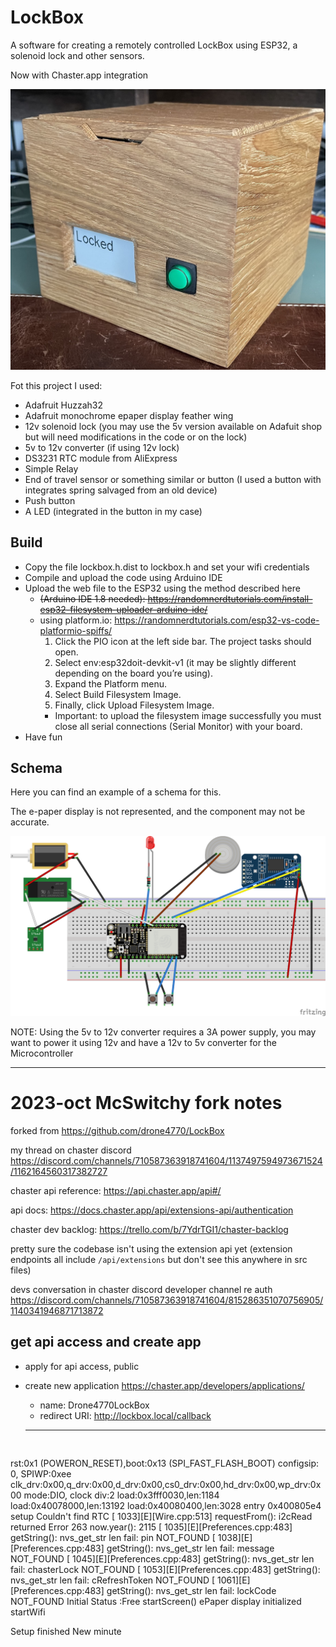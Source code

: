 # LockBox
A software for creating a remotely controlled LockBox using ESP32, a solenoid lock and other sensors.

Now with Chaster.app integration

![LockBox Picture](./renders/photo.jpeg)

Fot this project I used:
 * Adafruit Huzzah32
 * Adafruit monochrome epaper display feather wing
 * 12v solenoid lock (you may use the 5v version available on Adafuit shop but will need modifications in the code or on the lock)
 * 5v to 12v converter (if using 12v lock)
 * DS3231 RTC module from AliExpress
 * Simple Relay
 * End of travel sensor or something similar or button (I used a button with integrates spring salvaged from an old device)
 * Push button
 * A LED (integrated in the button in my case)

## Build
 * Copy the file lockbox.h.dist to lockbox.h and set your wifi credentials
 * Compile and upload the code using Arduino IDE
 * Upload the web file to the ESP32 using the method described here  
   * ~~(Arduino IDE 1.8 needed): https://randomnerdtutorials.com/install-esp32-filesystem-uploader-arduino-ide/~~
   * using platform.io: https://randomnerdtutorials.com/esp32-vs-code-platformio-spiffs/
     1. Click the PIO icon at the left side bar. The project tasks should open.
     2. Select env:esp32doit-devkit-v1 (it may be slightly different depending on the board you’re using).
     3. Expand the Platform menu.
     4. Select Build Filesystem Image.
     5. Finally, click Upload Filesystem Image.
     * Important: to upload the filesystem image successfully you must close all serial
connections (Serial Monitor) with your board.
 * Have fun

## Schema
Here you can find an example of a schema for this. 

The e-paper display is not represented, and the component may not be accurate.

![LockBox Schema](./renders/schema.png)

NOTE: Using the 5v to 12v converter requires a 3A power supply, you may want to power it using 12v and have a 12v to 5v converter for the Microcontroller


---

# 2023-oct McSwitchy fork notes
forked from https://github.com/drone4770/LockBox

my thread on chaster discord
https://discord.com/channels/710587363918741604/1137497594973671524/1162164560317382727

chaster api reference:
https://api.chaster.app/api#/

api docs: 
https://docs.chaster.app/api/extensions-api/authentication

chaster dev backlog:
https://trello.com/b/7YdrTGI1/chaster-backlog

pretty sure the codebase isn't using the extension api yet (extension endpoints all include `/api/extensions` but don't see this anywhere in src files)

devs conversation in chaster discord developer channel re auth
https://discord.com/channels/710587363918741604/815286351070756905/1140341946871713872


## get api access and create app
- apply for api access, public
- create new application https://chaster.app/developers/applications/
  - name: Drone4770LockBox
  - redirect URI: http://lockbox.local/callback



  ---

  ```
  
  
rst:0x1 (POWERON_RESET),boot:0x13 (SPI_FAST_FLASH_BOOT)
configsip: 0, SPIWP:0xee
clk_drv:0x00,q_drv:0x00,d_drv:0x00,cs0_drv:0x00,hd_drv:0x00,wp_drv:0x00
mode:DIO, clock div:2
load:0x3fff0030,len:1184
load:0x40078000,len:13192
load:0x40080400,len:3028
entry 0x400805e4
setup
Couldn't find RTC
[  1033][E][Wire.cpp:513] requestFrom(): i2cRead returned Error 263
now.year(): 2115
[  1035][E][Preferences.cpp:483] getString(): nvs_get_str len fail: pin NOT_FOUND
[  1038][E][Preferences.cpp:483] getString(): nvs_get_str len fail: message NOT_FOUND
[  1045][E][Preferences.cpp:483] getString(): nvs_get_str len fail: chasterLock NOT_FOUND
[  1053][E][Preferences.cpp:483] getString(): nvs_get_str len fail: cRefreshToken NOT_FOUND
[  1061][E][Preferences.cpp:483] getString(): nvs_get_str len fail: lockCode NOT_FOUND
Initial Status :Free
startScreen()
ePaper display initialized
startWifi

Setup finished
New minute
  
  ```